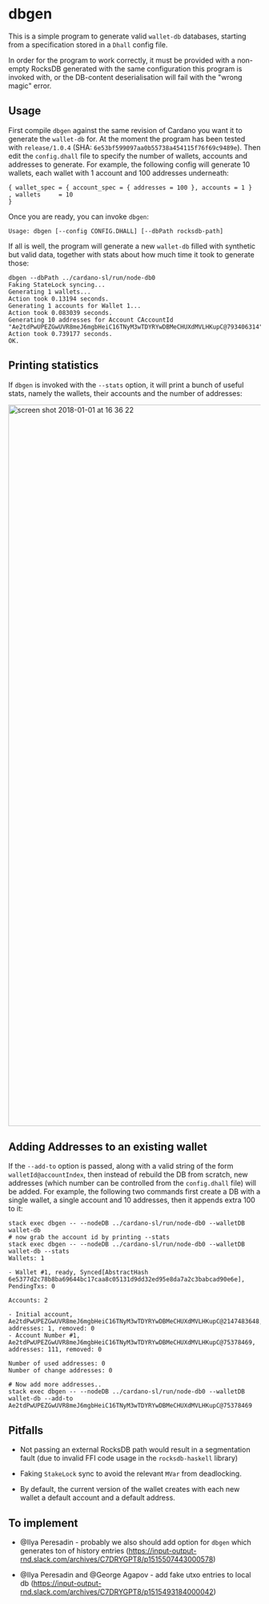 # dbgen

This is a simple program to generate valid `wallet-db` databases, starting from a specification
stored in a `Dhall` config file.

In order for the program to work correctly, it must be provided with a non-empty RocksDB generated
with the same configuration this program is invoked with, or the DB-content deserialisation will
fail with the "wrong magic" error.

## Usage

First compile `dbgen` against the same revision of Cardano you want it to generate the `wallet-db` for.
At the moment the program has been tested with `release/1.0.4`
(SHA: `6e53bf599097aa0b55738a454115f76f69c9489e`). Then edit the `config.dhall` file to specify the number
of wallets, accounts and addresses to generate. For example, the following config will generate 10 wallets,
each wallet with 1 account and 100 addresses underneath:

```
{ wallet_spec = { account_spec = { addresses = 100 }, accounts = 1 }
, wallets     = 10
}
```

Once you are ready, you can invoke `dbgen`:

```
Usage: dbgen [--config CONFIG.DHALL] [--dbPath rocksdb-path]
```

If all is well, the program will generate a new `wallet-db` filled with synthetic but valid data,
together with stats about how much time it took to generate those:

```
dbgen --dbPath ../cardano-sl/run/node-db0
Faking StateLock syncing...
Generating 1 wallets...
Action took 0.13194 seconds.
Generating 1 accounts for Wallet 1...
Action took 0.083039 seconds.
Generating 10 addresses for Account CAccountId "Ae2tdPwUPEZGwUVR8meJ6mgbHeiC16TNyM3wTDYRYwDBMeCHUXdMVLHKupC@793406314"...
Action took 0.739177 seconds.
OK.
```

## Printing statistics

If `dbgen` is invoked with the `--stats` option, it will print a bunch of useful stats, namely the wallets,
their accounts and the number of addresses:

<img width="1440" alt="screen shot 2018-01-01 at 16 36 22" src="https://user-images.githubusercontent.com/29383371/34468858-1756d7e8-ef12-11e7-9d15-6b615adc24fb.png">

## Adding Addresses to an existing wallet

If the `--add-to` option is passed, along with a valid string of the form `walletId@accountIndex`, then
instead of rebuild the DB from scratch, new addresses (which number can be controlled from the `config.dhall`
file) will be added. For example, the following two commands first create a DB with a single wallet, a single
account and 10 addresses, then it appends extra 100 to it:

```
stack exec dbgen -- --nodeDB ../cardano-sl/run/node-db0 --walletDB wallet-db
# now grab the account id by printing --stats
stack exec dbgen -- --nodeDB ../cardano-sl/run/node-db0 --walletDB wallet-db --stats               
Wallets: 1

- Wallet #1, ready, Synced[AbstractHash 6e5377d2c78b8ba69644bc17caa8c05131d9dd32ed95e8da7a2c3babcad90e6e], PendingTxs: 0

Accounts: 2

- Initial account, Ae2tdPwUPEZGwUVR8meJ6mgbHeiC16TNyM3wTDYRYwDBMeCHUXdMVLHKupC@2147483648, addresses: 1, removed: 0
- Account Number #1, Ae2tdPwUPEZGwUVR8meJ6mgbHeiC16TNyM3wTDYRYwDBMeCHUXdMVLHKupC@75378469, addresses: 111, removed: 0

Number of used addresses: 0
Number of change addresses: 0

# Now add more addresses..
stack exec dbgen -- --nodeDB ../cardano-sl/run/node-db0 --walletDB wallet-db --add-to Ae2tdPwUPEZGwUVR8meJ6mgbHeiC16TNyM3wTDYRYwDBMeCHUXdMVLHKupC@75378469
```

## Pitfalls

- Not passing an external RocksDB path would result in a segmentation fault (due to invalid FFI code
  usage in the `rocksdb-haskell` library)

- Faking `StakeLock` sync to avoid the relevant `MVar` from deadlocking.

- By default, the current version of the wallet creates with each new wallet a default account and a default
  address.

## To implement

- @Ilya Peresadin - probably we also should add option for `dbgen` which generates ton of history entries (https://input-output-rnd.slack.com/archives/C7DRYGPT8/p1515507443000578)

- @Ilya Peresadin and @George Agapov - add fake utxo entries to local db (https://input-output-rnd.slack.com/archives/C7DRYGPT8/p1515493184000042)
